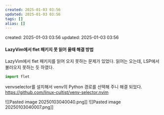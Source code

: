 ```yaml
---
created: 2025-01-03 03:56
updated: 2025-01-03 03:56
tags: []
alias: []
---
```


created: 2025-01-03 03:56
updated: 2025-01-03 03:56

#### LazyVim에서 flet 패키지 못 읽어 올때 해결 방법

LazyVim에서  flet 패키지를 읽어 오지 못하는 문제가 있었다.
읽어는 오는데, LSP에서 불러오지 못하는 듯 하였다.

```python
import flet
```



venvselector를 설치해서 venv의 Python 경로를 선택해 주니 해결 되었다.
https://github.com/linux-cultist/venv-selector.nvim


![[Pasted image 20250103040040.png]]
![[Pasted image 20250103040007.png]]



